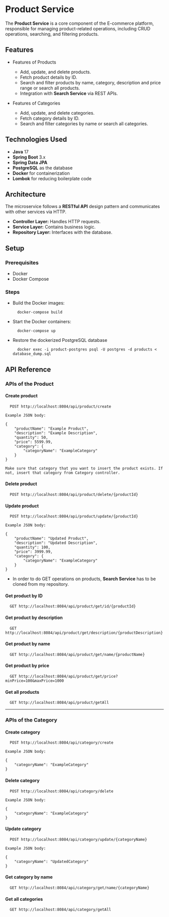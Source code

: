 
# Product Service

The **Product Service** is a core component of the E-commerce platform, responsible for managing product-related operations, including CRUD operations, searching, and filtering products.


## Features

- Features of Products

    - Add, update, and delete products.
    - Fetch product details by ID.
    - Search and filter products by name, category, description and price range or search all products.
    - Integration with **Search Service** via REST APIs.

- Features of Categories
    - Add, update, and delete categories.
    - Fetch category details by ID.
    - Search and filter categories by name or search all categories.


## Technologies Used

- **Java** 17
- **Spring Boot** 3.x
- **Spring Data JPA**
- **PostgreSQL** as the database
- **Docker** for containerization
- **Lombok** for reducing boilerplate code

## Architecture

The microservice follows a **RESTful API** design pattern and communicates with other services via HTTP. 

- **Controller Layer:** Handles HTTP requests.
- **Service Layer:** Contains business logic.
- **Repository Layer:** Interfaces with the database.

## Setup

### Prerequisites

- Docker
- Docker Compose

### Steps

- Build the Docker images:

        docker-compose build

- Start the Docker containers:

        docker-compose up

- Restore the dockerized PostgreSQL database

        docker exec -i product-postgres psql -U postgres -d products < database_dump.sql



## API Reference

### APIs of the **Product**

#### Create product

```http
  POST http://localhost:8084/api/product/create

Example JSON body:

{
    "productName": "Example Product",
    "description": "Example Description",
    "quantity": 50,
    "price": 5599.99,
    "category": {
        "categoryName": "ExampleCategory"
    }
}

Make sure that category that you want to insert the product exists. If not, insert that category from Category controller.
```

#### Delete product

```http
  POST http://localhost:8084/api/product/delete/{productId}
```

#### Update product

```http
  POST http://localhost:8084/api/product/update/{productId}

Example JSON body:

{
    "productName": "Updated Product",
    "description": "Updated Description",
    "quantity": 100,
    "price": 3999.99,
    "category": {
        "categoryName": "ExampleCategory"
    }
}

```

- In order to do GET operations on products, **Search Service** has to be cloned from my repository.

#### Get product by ID

```http
  GET http://localhost:8084/api/product/get/id/{productId}
```
#### Get product by description

```http
  GET http://localhost:8084/api/product/get/description/{productDescription}
```
#### Get product by name

```http
  GET http://localhost:8084/api/product/get/name/{productName}
```
#### Get product by price

```http
  GET http://localhost:8084/api/product/get/price?minPrice=100&maxPrice=1000
```
#### Get all products

```http
  GET http://localhost:8084/api/product/getAll
```
---

### APIs of the **Category**

#### Create category

```http
  POST http://localhost:8084/api/category/create

Example JSON body:

{
    "categoryName": "ExampleCategory"
}
```

#### Delete category

```http
  POST http://localhost:8084/api/category/delete

Example JSON body:

{
    "categoryName": "ExampleCategory"
}
```

#### Update category

```http
  POST http://localhost:8084/api/category/update/{categoryName}

Example JSON body:

{
    "categoryName": "UpdatedCategory"
}
```

#### Get category by name

```http
  GET http://localhost:8084/api/category/get/name/{categoryName}
```
#### Get all categories

```http
  GET http://localhost:8084/api/category/getAll
```



